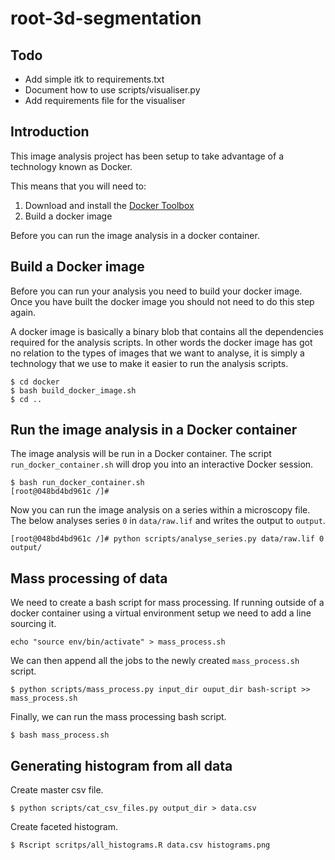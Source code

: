 # root-3d-segmentation

## Todo

- Add simple itk to requirements.txt
- Document how to use scripts/visualiser.py
- Add requirements file for the visualiser


## Introduction

This image analysis project has been setup to take advantage of a technology
known as Docker.

This means that you will need to:

1. Download and install the [Docker Toolbox](https://www.docker.com/products/docker-toolbox)
2. Build a docker image

Before you can run the image analysis in a docker container.


## Build a Docker image

Before you can run your analysis you need to build your docker image.  Once you
have built the docker image you should not need to do this step again.

A docker image is basically a binary blob that contains all the dependencies
required for the analysis scripts. In other words the docker image has got no
relation to the types of images that we want to analyse, it is simply a
technology that we use to make it easier to run the analysis scripts.

```
$ cd docker
$ bash build_docker_image.sh
$ cd ..
```

## Run the image analysis in a Docker container

The image analysis will be run in a Docker container.  The script
``run_docker_container.sh`` will drop you into an interactive Docker session.

```
$ bash run_docker_container.sh
[root@048bd4bd961c /]#
```

Now you can run the image analysis on a series within a microscopy file.  The
below analyses series ``0`` in ``data/raw.lif`` and writes the output to
``output``.

```
[root@048bd4bd961c /]# python scripts/analyse_series.py data/raw.lif 0 output/
```

## Mass processing of data

We need to create a bash script for mass processing.
If running outside of a docker container using a virtual environment
setup we need to add a line sourcing it.

```
echo "source env/bin/activate" > mass_process.sh
```

We can then append all the jobs to the newly created ``mass_process.sh``
script.

```
$ python scripts/mass_process.py input_dir ouput_dir bash-script >> mass_process.sh
```

Finally, we can run the mass processing bash script.

```
$ bash mass_process.sh
```

## Generating histogram from all data

Create master csv file.

```
$ python scripts/cat_csv_files.py output_dir > data.csv
```

Create faceted histogram.

```
$ Rscript scritps/all_histograms.R data.csv histograms.png
```
